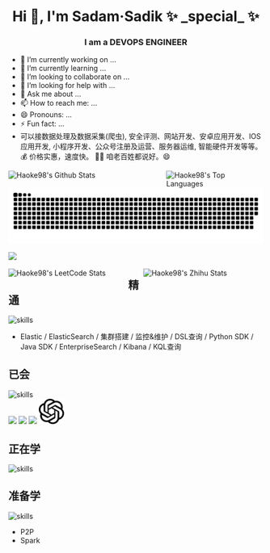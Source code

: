 
<h1 align="center">Hi 👋, I'm Sadam·Sadik ✨ _special_ ✨ </h1>
<h3 align="center">I am a DEVOPS ENGINEER</h3>
<!---<img align="right" alt="Coding" width="400" src="https://media.giphy.com/media/qgQUggAC3Pfv687qPC/giphy.gif"><br />--->

- 🔭 I’m currently working on ...
- 🌱 I’m currently learning ...
- 👯 I’m looking to collaborate on ...
- 🤔 I’m looking for help with ...
- 💬 Ask me about ...
- 📫 How to reach me: ...
- 😄 Pronouns: ...
- ⚡ Fun fact: ...
- 可以接数据处理及数据采集(爬虫), 安全评测、网站开发、安卓应用开发、IOS应用开发, 小程序开发、公众号注册及运营、服务器运维, 智能硬件开发等等。 💰 价格实惠，速度快。 👨🏻 咱老百姓都说好。😄 
<div width="100%">
  <img align="left" alt="Haoke98's Github Stats" src="https://github-readme-stats.vercel.app/api?username=Haoke98&show_icons=true&include_all_commits=true&count_private=true&theme=tokyonight&hide_border=true&cache_seconds=1800" width="56%"/>
  <img align="right" alt="Haoke98's Top Languages" src="https://github-readme-stats-two-alpha-95.vercel.app/api/top-langs/?username=Haoke98&langs_count=18&layout=compact&theme=tokyonight&hide_border=true&cache_seconds=1800&size_weight=0.5&count_weight=0.5&custom_title=Haoke98'sTop-langs" width="38%"/>
</div>

![github contribution grid snake animation](https://raw.githubusercontent.com/Haoke98/Haoke98/main/github-contribution-grid-snake-sissa.svg#gh-dark-mode-only)

![](https://github-profile-trophy.vercel.app/?username=Haoke98&column=9&margin-w=15&margin-h=15&theme=tokyonight)

<div width="100%">
  <img align="left" src="https://stats.justsong.cn/api/github?username=Haoke98&theme=blue-green" alt="Haoke98's LeetCode Stats" width="47%" />
  <img align="right" src="https://stats.justsong.cn/api/csdn?id=weixin_43066097&theme=blue-green" alt="Haoke98's Zhihu Stats" width="47%" /> 
</div>


## 精通
![skills](https://skillicons.dev/icons?i=py,django,flask,fastapi,selenium,js,ts,jquery,threejs,vue,java,git,github,androidstudio,idea,postman,docker,md,linux,bsd)
* Elastic / ElasticSearch / 集群搭建 / 监控&维护 / DSL查询 / Python SDK / Java SDK / EnterpriseSearch / Kibana / KQL查询


## 已会
![skills](https://skillicons.dev/icons?i=c,cpp,cs,dotnet,go,pytorch,tensorflow,regex,html,css,bootstrap,nextjs,electron,webpack,vite,nodejs,express,spring,rabbitmq,maven,gradle,php,latex,svg,matlab,qt,unity,cmake,raspberrypi,arduino,nginx,hibernate,mysql,postgresql,sqlite,mongodb,redis,bash,powershell,vim,eclipse,visualstudio,vscode,ps,autocad,cloudflare,azure,githubactions,gitlab,stackoverflow)
<br/>
<a href="https://qdrant.tech/"><img width="10%" src="https://github.com/qdrant/qdrant/raw/master/docs/logo.svg"></a>
<a href="https://huggingface.co/"><img width="10%" src="https://huggingface.co/front/assets/huggingface_logo-noborder.svg"></a>
<a href="https://vitepress.dev/"><img width="10%" src="https://vitepress.dev/vitepress-logo-mini.svg"></a>
<a href="https://platform.openai.com"><img width="10%" src="openai.svg"></a>


## 正在学
![skills](https://skillicons.dev/icons?i=graphql)

## 准备学

![skills](https://skillicons.dev/icons?i=swift,rust,kotlin,flutter,dart,zig,scala,kafka,perl,ruby,lua,babel,coffeescript,aiscript,tauri,react,atom,sass,windicss,d3,wordpress,unreal,blender,figma,pr,ai,ae,ipfs,kubernetes,dynamodb,openstack,appwrite,vercel)
* P2P
* Spark
